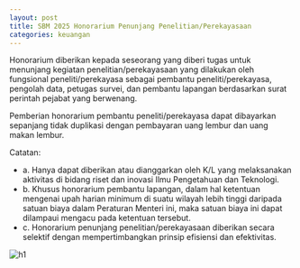 ```yaml
---
layout: post
title: SBM 2025 Honorarium Penunjang Penelitian/Perekayasaan
categories: keuangan
---
```


Honorarium diberikan kepada seseorang yang diberi tugas untuk menunjang kegiatan penelitian/perekayasaan yang dilakukan oleh fungsional peneliti/perekayasa sebagai pembantu peneliti/perekayasa, pengolah data, petugas survei, dan pembantu lapangan berdasarkan surat perintah pejabat yang berwenang.

Pemberian honorarium pembantu peneliti/perekayasa dapat dibayarkan sepanjang tidak duplikasi dengan pembayaran uang lembur dan uang makan lembur.

Catatan:
- a. Hanya dapat diberikan atau dianggarkan oleh K/L yang melaksanakan aktivitas di bidang riset dan inovasi Ilmu Pengetahuan dan Teknologi.
- b. Khusus honorarium pembantu lapangan, dalam hal ketentuan mengenai upah harian minimum di suatu wilayah lebih tinggi daripada satuan biaya dalam Peraturan Menteri ini, maka satuan biaya ini dapat dilampaui mengacu pada ketentuan tersebut.
- c. Honorarium penunjang penelitian/perekayasaan diberikan secara selektif dengan mempertimbangkan prinsip efisiensi dan efektivitas.

![h1](https://blogger.googleusercontent.com/img/b/R29vZ2xl/AVvXsEgMp4w3LGOjAEcMYFsrIEiP6ZDg0PJebk9P1ZNYw6HfKnRRYY_mAEIVm4hrl5CDlUswalf-AJgRFhIYDlyHOSTCF_PfwfEkHExdF_rvgFBSJwoDmcWqH5kSUAV_AzKzF3E42ct6pRBfqkm09NpAk0USRWUyrKFIC6is_z_bLzBrurGm5g/s1600/SBM_2025_Page_008.jpg)